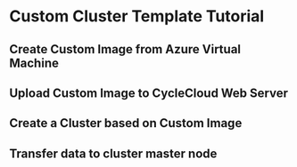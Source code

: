 # Custom Cluster Template Tutorial
## Create Custom Image from Azure Virtual Machine 

## Upload Custom Image to CycleCloud Web Server

## Create a Cluster based on Custom Image

## Transfer data to cluster master node
